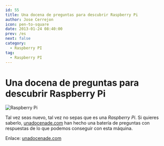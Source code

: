 ```yaml
---
id: 55
title: Una docena de preguntas para descubrir Raspberry Pi
author: Jose Cerrejon
icon: pen-to-square
date: 2013-01-24 08:40:00
prev: /es
next: false
category:
  - Raspberry PI
tag:
  - Raspberry PI
---
```


# Una docena de preguntas para descubrir Raspberry Pi

![Raspberry Pi](/images/01_RaspberryPi.jpg)

Tal vez seas nuevo, tal vez no sepas que es una *Raspberry Pi*. Si quieres saberlo, [unadocenade.com](http://unadocenade.com) han hecho una batería de preguntas con respuestas de lo que podemos conseguir con esta máquina.

Enlace: [unadocenade.com](http://unadocenade.com/una-docena-de-preguntas-para-descubrir-raspberry-pi/)